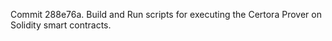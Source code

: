 Commit 288e76a.                    Build and Run scripts for executing the Certora Prover on Solidity smart contracts.